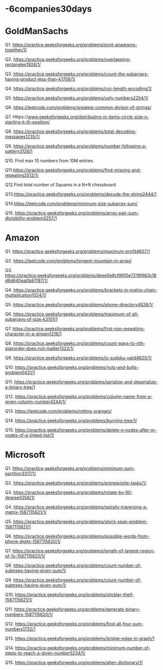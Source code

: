 # -6companies30days

# GoldManSachs

Q1. https://practice.geeksforgeeks.org/problems/print-anagrams-together/1/

Q2. https://practice.geeksforgeeks.org/problems/overlapping-rectangles1924/1/

Q3. https://practice.geeksforgeeks.org/problems/count-the-subarrays-having-product-less-than-k1708/1/

Q4. https://practice.geeksforgeeks.org/problems/run-length-encoding/1/

Q5. https://practice.geeksforgeeks.org/problems/ugly-numbers2254/1/

Q6. https://leetcode.com/problems/greatest-common-divisor-of-strings/

Q7. Https://www.geeksforgeeks.org/distributing-m-items-circle-size-n-starting-k-th-position/

Q8. https://practice.geeksforgeeks.org/problems/total-decoding-messages1235/1/

Q9. https://practice.geeksforgeeks.org/problems/number-following-a-pattern3126/1

Q10. Find max 10 numbers from 10M entries.

Q11.https://practice.geeksforgeeks.org/problems/find-missing-and-repeating2512/1/

Q12.Find total number of Squares in a N*N chessboard

Q13.https://practice.geeksforgeeks.org/problems/decode-the-string2444/1

Q14.https://leetcode.com/problems/minimum-size-subarray-sum/

Q15. https://practice.geeksforgeeks.org/problems/array-pair-sum-divisibility-problem3257/1

# Amazon

Q1. https://practice.geeksforgeeks.org/problems/maximum-profit4657/1

Q2. https://leetcode.com/problems/longest-mountain-in-array/

Q3. https://practice.geeksforgeeks.org/problems/deee0e8cf9910e7219f663c18d6d640ea0b87f87/1/

Q4. https://practice.geeksforgeeks.org/problems/brackets-in-matrix-chain-multiplication1024/1/

Q5. https://practice.geeksforgeeks.org/problems/phone-directory4628/1/

Q6. https://practice.geeksforgeeks.org/problems/maximum-of-all-subarrays-of-size-k3101/1

Q7. https://practice.geeksforgeeks.org/problems/first-non-repeating-character-in-a-stream1216/1

Q8. https://practice.geeksforgeeks.org/problems/count-ways-to-nth-stairorder-does-not-matter1322/1/

Q9. https://practice.geeksforgeeks.org/problems/is-sudoku-valid4820/1/

Q10. https://practice.geeksforgeeks.org/problems/nuts-and-bolts-problem0431/1

Q11. https://practice.geeksforgeeks.org/problems/serialize-and-deserialize-a-binary-tree/1

Q12. https://practice.geeksforgeeks.org/problems/column-name-from-a-given-column-number4244/1/

Q13. https://leetcode.com/problems/rotting-oranges/

Q14. https://practice.geeksforgeeks.org/problems/burning-tree/1/

Q15. https://practice.geeksforgeeks.org/problems/delete-n-nodes-after-m-nodes-of-a-linked-list/1/

# Microsoft

Q1. https://practice.geeksforgeeks.org/problems/minimum-sum-partition3317/1/

Q2. https://practice.geeksforgeeks.org/problems/prerequisite-tasks/1/

Q3. https://practice.geeksforgeeks.org/problems/rotate-by-90-degree0356/1/

Q4. https://practice.geeksforgeeks.org/problems/spirally-traversing-a-matrix-1587115621/1/

Q5. https://practice.geeksforgeeks.org/problems/stock-span-problem-1587115621/1

Q6. https://practice.geeksforgeeks.org/problems/possible-words-from-phone-digits-1587115620/1/

Q7. https://practice.geeksforgeeks.org/problems/length-of-largest-region-of-1s-1587115620/1/

Q8. https://practice.geeksforgeeks.org/problems/count-number-of-subtrees-having-given-sum/1/

Q9. https://practice.geeksforgeeks.org/problems/count-number-of-subtrees-having-given-sum/1/

Q10. https://practice.geeksforgeeks.org/problems/stickler-theif-1587115621/1/

Q11. https://practice.geeksforgeeks.org/problems/generate-binary-numbers-1587115620/1/

Q12. https://practice.geeksforgeeks.org/problems/find-all-four-sum-numbers1732/1

Q13. https://practice.geeksforgeeks.org/problems/bridge-edge-in-graph/1

Q14. https://practice.geeksforgeeks.org/problems/minimum-number-of-steps-to-reach-a-given-number5234/1/

Q15. https://practice.geeksforgeeks.org/problems/alien-dictionary/1/


